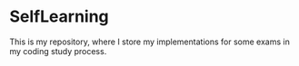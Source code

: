 # SelfLearning
This is my repository, where I store my implementations for some exams in my coding study process.

